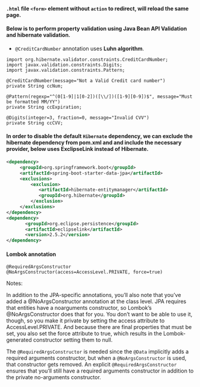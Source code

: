 #### `.html` file `<form>` element without `action` to redirect, will reload the same page.

#### Below is to perform property validation using Java Bean API Validation and hibernate validation.

- `@CreditCardNumber` annotation uses **Luhn algorithm**.

```
import org.hibernate.validator.constraints.CreditCardNumber;
import javax.validation.constraints.Digits;
import javax.validation.constraints.Pattern;

@CreditCardNumber(message="Not a Valid Credit card number")
private String ccNum;

@Pattern(regexp="^(0[1-9]|1[0-2])([\\/])([1-9][0-9])$", message="Must be formatted MM/YY")
private String ccExpiration;

@Digits(integer=3, fraction=0, message="Invalid CVV")
private String ccCVV;

```

#### In order to disable the default `Hibernate` dependency, we can exclude the hibernate dependency from pom.xml and and include the necessary provider, below uses ExclipseLink instead of Hibernate.

```xml
<dependency>
     <groupId>org.springframework.boot</groupId>
     <artifactId>spring-boot-starter-data-jpa</artifactId>
     <exclusions>
         <exclusion>
            <artifactId>hibernate-entitymanager</artifactId>
            <groupId>org.hibernate</groupId>
         </exclusion>
     </exclusions>
</dependency>
<dependency>
       <groupId>org.eclipse.persistence</groupId>
       <artifactId>eclipselink</artifactId>
       <version>2.5.2</version>
</dependency>
```
#### Lombok annotation

```
@RequiredArgsConstructor
@NoArgsConstructor(access=AccessLevel.PRIVATE, force=true)
```
Notes:

In addition to the JPA-specific annotations, you’ll also note that you’ve added a @NoArgsConstructor annotation at the class level. JPA requires that entities have a noarguments
constructor, so Lombok’s @NoArgsConstructor does that for you. You don’t want to be able to use it, though, so you make it private by setting the access attribute to AccessLevel.PRIVATE. And because there are final properties that must be set, you also set the force attribute to true, which results in the Lombok-generated constructor setting them to null.

The `@RequiredArgsConstructor` is needed since the `@Data` implicitly adds a required arguments constructor, but when a `@NoArgsConstructor` is used, that constructor gets removed. An explicit `@RequiredArgsConstructor` ensures that you’ll still have a required arguments constructor in addition to the private no-arguments constructor.
